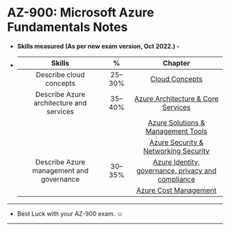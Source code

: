 # AZ-900: Microsoft Azure Fundamentals Notes

* **Skills measured (As per new exam version, Oct 2022.) -**

* | Skills | % | Chapter|
    |:---------------:|:------:|:------:|
    | Describe cloud concepts |25–30% |[Cloud Concepts](module-1.md)|
    | Describe Azure architecture and services | 35–40%| [Azure Architecture & Core Services](module-2.md)|
    ||| [Azure Solutions & Management Tools](module-3.md)|
    ||| [Azure Security & Networking Security](module-4.md)|
    |Describe Azure management and governance| 30–35%|[Azure Identity, governance, privacy and compliance](module-5.md)|
    |||[Azure Cost Management](module-6.md)|

 ---

* Best Luck with your AZ-900 exam. :relaxed:
---